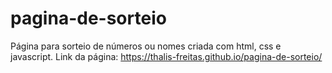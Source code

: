 # pagina-de-sorteio
Página para sorteio de números ou nomes criada com html, css e javascript.
Link da página: https://thalis-freitas.github.io/pagina-de-sorteio/
